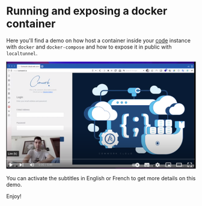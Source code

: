 # Running and exposing a docker container

Here you'll find a demo on how host a container inside your [code](../../code.md) instance with `docker` and `docker-compose` and how to expose it in public with `localtunnel`.

[![code_demo_2](../../img/demo_1.png)](https://youtu.be/sHFtiUmpYLI)

You can activate the subtitles in English or French to get more details on this demo.

Enjoy!
